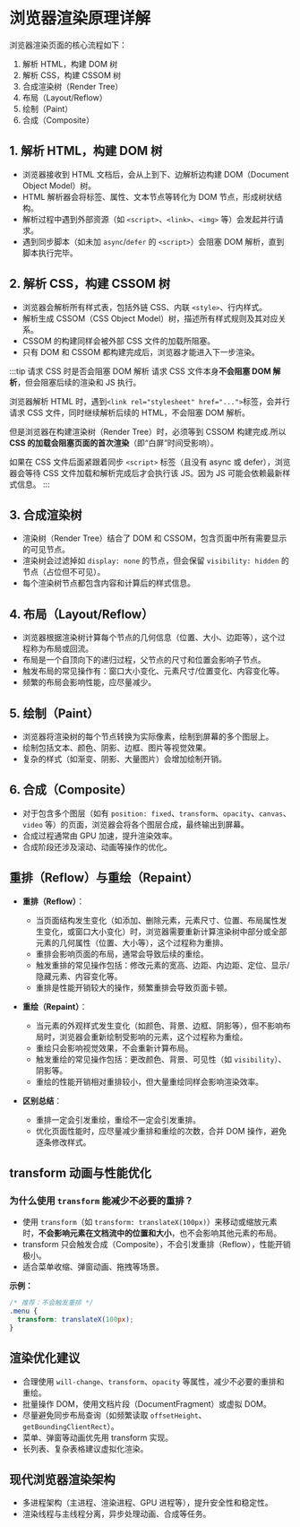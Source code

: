 # 浏览器渲染原理详解

浏览器渲染页面的核心流程如下：

1. 解析 HTML，构建 DOM 树
2. 解析 CSS，构建 CSSOM 树
3. 合成渲染树（Render Tree）
4. 布局（Layout/Reflow）
5. 绘制（Paint）
6. 合成（Composite）

## 1. 解析 HTML，构建 DOM 树

- 浏览器接收到 HTML 文档后，会从上到下、边解析边构建 DOM（Document Object Model）树。
- HTML 解析器会将标签、属性、文本节点等转化为 DOM 节点，形成树状结构。
- 解析过程中遇到外部资源（如 `<script>`、`<link>`、`<img>` 等）会发起并行请求。
- 遇到同步脚本（如未加 `async`/`defer` 的 `<script>`）会阻塞 DOM 解析，直到脚本执行完毕。

## 2. 解析 CSS，构建 CSSOM 树

- 浏览器会解析所有样式表，包括外链 CSS、内联 `<style>`、行内样式。
- 解析生成 CSSOM（CSS Object Model）树，描述所有样式规则及其对应关系。
- CSSOM 的构建同样会被外部 CSS 文件的加载所阻塞。
- 只有 DOM 和 CSSOM 都构建完成后，浏览器才能进入下一步渲染。

:::tip 请求 CSS 时是否会阻塞 DOM 解析
请求 CSS 文件本身**不会阻塞 DOM 解析**，但会阻塞后续的渲染和 JS 执行。

浏览器解析 HTML 时，遇到`<link rel="stylesheet" href="...">`标签，会并行请求 CSS 文件，同时继续解析后续的 HTML，不会阻塞 DOM 解析。

但是浏览器在构建渲染树（Render Tree）时，必须等到 CSSOM 构建完成.所以 **CSS 的加载会阻塞页面的首次渲染**（即“白屏”时间受影响）。

如果在 CSS 文件后面紧跟着同步 `<script>` 标签（且没有 async 或 defer），浏览器会等待 CSS 文件加载和解析完成后才会执行该 JS。因为 JS 可能会依赖最新样式信息。
:::

## 3. 合成渲染树

- 渲染树（Render Tree）结合了 DOM 和 CSSOM，包含页面中所有需要显示的可见节点。
- 渲染树会过滤掉如 `display: none` 的节点，但会保留 `visibility: hidden` 的节点（占位但不可见）。
- 每个渲染树节点都包含内容和计算后的样式信息。

## 4. 布局（Layout/Reflow）

- 浏览器根据渲染树计算每个节点的几何信息（位置、大小、边距等），这个过程称为布局或回流。
- 布局是一个自顶向下的递归过程，父节点的尺寸和位置会影响子节点。
- 触发布局的常见操作有：窗口大小变化、元素尺寸/位置变化、内容变化等。
- 频繁的布局会影响性能，应尽量减少。

## 5. 绘制（Paint）

- 浏览器将渲染树的每个节点转换为实际像素，绘制到屏幕的多个图层上。
- 绘制包括文本、颜色、阴影、边框、图片等视觉效果。
- 复杂的样式（如渐变、阴影、大量图片）会增加绘制开销。

## 6. 合成（Composite）

- 对于包含多个图层（如有 `position: fixed`、`transform`、`opacity`、`canvas`、`video` 等）的页面，浏览器会将各个图层合成，最终输出到屏幕。
- 合成过程通常由 GPU 加速，提升渲染效率。
- 合成阶段还涉及滚动、动画等操作的优化。

## 重排（Reflow）与重绘（Repaint）

- **重排（Reflow）**：

  - 当页面结构发生变化（如添加、删除元素，元素尺寸、位置、布局属性发生变化，或窗口大小变化）时，浏览器需要重新计算渲染树中部分或全部元素的几何属性（位置、大小等），这个过程称为重排。
  - 重排会影响页面的布局，通常会导致后续的重绘。
  - 触发重排的常见操作包括：修改元素的宽高、边距、内边距、定位、显示/隐藏元素、内容变化等。
  - 重排是性能开销较大的操作，频繁重排会导致页面卡顿。

- **重绘（Repaint）**：

  - 当元素的外观样式发生变化（如颜色、背景、边框、阴影等），但不影响布局时，浏览器会重新绘制受影响的元素，这个过程称为重绘。
  - 重绘只会影响视觉效果，不会重新计算布局。
  - 触发重绘的常见操作包括：更改颜色、背景、可见性（如 `visibility`）、阴影等。
  - 重绘的性能开销相对重排较小，但大量重绘同样会影响渲染效率。

- **区别总结**：
  - 重排一定会引发重绘，重绘不一定会引发重排。
  - 优化页面性能时，应尽量减少重排和重绘的次数，合并 DOM 操作，避免逐条修改样式。

## transform 动画与性能优化

### 为什么使用 `transform` 能减少不必要的重排？

- 使用 `transform`（如 `transform: translateX(100px)`）来移动或缩放元素时，**不会影响元素在文档流中的位置和大小**，也不会影响其他元素的布局。
- transform 只会触发合成（Composite），不会引发重排（Reflow），性能开销极小。
- 适合菜单收缩、弹窗动画、拖拽等场景。

**示例：**

```css
/* 推荐：不会触发重排 */
.menu {
  transform: translateX(100px);
}
```

## 渲染优化建议

- 合理使用 `will-change`、`transform`、`opacity` 等属性，减少不必要的重排和重绘。
- 批量操作 DOM，使用文档片段（DocumentFragment）或虚拟 DOM。
- 尽量避免同步布局查询（如频繁读取 `offsetHeight`、`getBoundingClientRect`）。
- 菜单、弹窗等动画优先用 transform 实现。
- 长列表、复杂表格建议虚拟化渲染。

## 现代浏览器渲染架构

- 多进程架构（主进程、渲染进程、GPU 进程等），提升安全性和稳定性。
- 渲染线程与主线程分离，异步处理动画、合成等任务。
